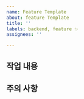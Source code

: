 ```yaml
---
name: Feature Template
about: feature Template
title: ''
labels: backend, feature ✨
assignees: ''

---
```


## 작업 내용

## 주의 사항
